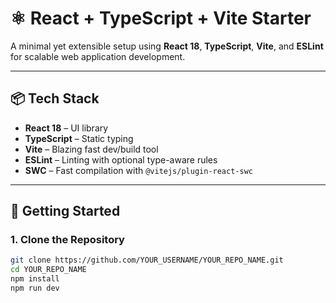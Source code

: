 # ⚛️ React + TypeScript + Vite Starter

A minimal yet extensible setup using **React 18**, **TypeScript**, **Vite**, and **ESLint** for scalable web application development.

---

## 📦 Tech Stack

- **React 18** – UI library
- **TypeScript** – Static typing
- **Vite** – Blazing fast dev/build tool
- **ESLint** – Linting with optional type-aware rules
- **SWC** – Fast compilation with `@vitejs/plugin-react-swc`

---

## 🚀 Getting Started

### 1. Clone the Repository

```bash
git clone https://github.com/YOUR_USERNAME/YOUR_REPO_NAME.git
cd YOUR_REPO_NAME
npm install
npm run dev
```